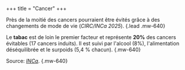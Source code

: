 +++
title = "Cancer"
+++

Près de la moitié des cancers pourraient être évités grâce à des changements de mode de vie (*CIRC/INCa 2025*).
{.lead .mw-640}

Le **tabac** est de loin le premier facteur et représente **20%** des cancers évitables (17 cancers induits). Il est suivi par l'alcool (8%), l'alimentation déséquilibrée et le surpoids (5,4 % chacun).
{.mw-640}

Source: *[INCa](https://www.cancer.fr/professionnels-de-sante/prevention-et-depistages/prevention/hierarchie-des-risques)*.
{.mw-640}
